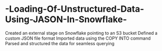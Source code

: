 # -Loading-Of-Unstructured-Data-Using-JASON-In-Snowflake-
Created an external stage on Snowflake pointing to an S3 bucket Defined a custom JSON file format Imported data using the COPY INTO command Parsed and structured the data for seamless querying

